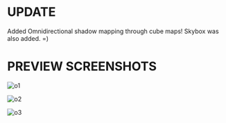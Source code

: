 # UPDATE
Added Omnidirectional shadow mapping through cube maps!
Skybox was also added. =)  

# PREVIEW SCREENSHOTS

![o1](https://user-images.githubusercontent.com/79057173/119717870-7dc5af00-be84-11eb-83cd-ec428b30d31d.PNG)

![o2](https://user-images.githubusercontent.com/79057173/119717874-7e5e4580-be84-11eb-9e09-e7f25644ff96.PNG)

![o3](https://user-images.githubusercontent.com/79057173/119717875-7f8f7280-be84-11eb-9de8-3b26400af36d.PNG)
